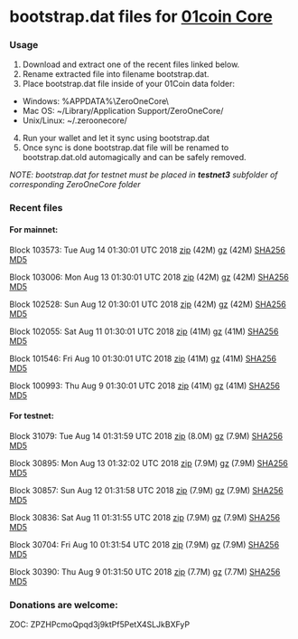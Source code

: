 # bootstrap.dat files for [01coin Core](https://01coin.io)

### Usage

1. Download and extract one of the recent files linked below.
2. Rename extracted file into filename bootstrap.dat.
3. Place bootstrap.dat file inside of your 01Coin data folder:
 - Windows: %APPDATA%\ZeroOneCore\
 - Mac OS: ~/Library/Application Support/ZeroOneCore/
 - Unix/Linux: ~/.zeroonecore/
4. Run your wallet and let it sync using bootstrap.dat
5. Once sync is done bootstrap.dat file will be renamed to bootstrap.dat.old automagically and can be safely removed.

_NOTE: bootstrap.dat for testnet must be placed in **testnet3** subfolder of corresponding ZeroOneCore folder_

### Recent files

#### For mainnet:

Block 103573: Tue Aug 14 01:30:01 UTC 2018 [zip](https://files.01coin.io/mainnet/2018-08-14/bootstrap.dat.zip) (42M) [gz](https://files.01coin.io/mainnet/2018-08-14/bootstrap.dat.tar.gz) (42M) [SHA256](https://files.01coin.io/mainnet/2018-08-14/sha256.txt) [MD5](https://files.01coin.io/mainnet/2018-08-14/md5.txt)

Block 103006: Mon Aug 13 01:30:01 UTC 2018 [zip](https://files.01coin.io/mainnet/2018-08-13/bootstrap.dat.zip) (42M) [gz](https://files.01coin.io/mainnet/2018-08-13/bootstrap.dat.tar.gz) (42M) [SHA256](https://files.01coin.io/mainnet/2018-08-13/sha256.txt) [MD5](https://files.01coin.io/mainnet/2018-08-13/md5.txt)

Block 102528: Sun Aug 12 01:30:01 UTC 2018 [zip](https://files.01coin.io/mainnet/2018-08-12/bootstrap.dat.zip) (42M) [gz](https://files.01coin.io/mainnet/2018-08-12/bootstrap.dat.tar.gz) (42M) [SHA256](https://files.01coin.io/mainnet/2018-08-12/sha256.txt) [MD5](https://files.01coin.io/mainnet/2018-08-12/md5.txt)

Block 102055: Sat Aug 11 01:30:01 UTC 2018 [zip](https://files.01coin.io/mainnet/2018-08-11/bootstrap.dat.zip) (41M) [gz](https://files.01coin.io/mainnet/2018-08-11/bootstrap.dat.tar.gz) (41M) [SHA256](https://files.01coin.io/mainnet/2018-08-11/sha256.txt) [MD5](https://files.01coin.io/mainnet/2018-08-11/md5.txt)

Block 101546: Fri Aug 10 01:30:01 UTC 2018 [zip](https://files.01coin.io/mainnet/2018-08-10/bootstrap.dat.zip) (41M) [gz](https://files.01coin.io/mainnet/2018-08-10/bootstrap.dat.tar.gz) (41M) [SHA256](https://files.01coin.io/mainnet/2018-08-10/sha256.txt) [MD5](https://files.01coin.io/mainnet/2018-08-10/md5.txt)

Block 100993: Thu Aug  9 01:30:01 UTC 2018 [zip](https://files.01coin.io/mainnet/2018-08-09/bootstrap.dat.zip) (41M) [gz](https://files.01coin.io/mainnet/2018-08-09/bootstrap.dat.tar.gz) (41M) [SHA256](https://files.01coin.io/mainnet/2018-08-09/sha256.txt) [MD5](https://files.01coin.io/mainnet/2018-08-09/md5.txt)


#### For testnet:

Block 31079: Tue Aug 14 01:31:59 UTC 2018 [zip](https://files.01coin.io/testnet/2018-08-14/bootstrap.dat.zip) (8.0M) [gz](https://files.01coin.io/testnet/2018-08-14/bootstrap.dat.tar.gz) (7.9M) [SHA256](https://files.01coin.io/testnet/2018-08-14/sha256.txt) [MD5](https://files.01coin.io/testnet/2018-08-14/md5.txt)

Block 30895: Mon Aug 13 01:32:02 UTC 2018 [zip](https://files.01coin.io/testnet/2018-08-13/bootstrap.dat.zip) (7.9M) [gz](https://files.01coin.io/testnet/2018-08-13/bootstrap.dat.tar.gz) (7.9M) [SHA256](https://files.01coin.io/testnet/2018-08-13/sha256.txt) [MD5](https://files.01coin.io/testnet/2018-08-13/md5.txt)

Block 30857: Sun Aug 12 01:31:58 UTC 2018 [zip](https://files.01coin.io/testnet/2018-08-12/bootstrap.dat.zip) (7.9M) [gz](https://files.01coin.io/testnet/2018-08-12/bootstrap.dat.tar.gz) (7.9M) [SHA256](https://files.01coin.io/testnet/2018-08-12/sha256.txt) [MD5](https://files.01coin.io/testnet/2018-08-12/md5.txt)

Block 30836: Sat Aug 11 01:31:55 UTC 2018 [zip](https://files.01coin.io/testnet/2018-08-11/bootstrap.dat.zip) (7.9M) [gz](https://files.01coin.io/testnet/2018-08-11/bootstrap.dat.tar.gz) (7.9M) [SHA256](https://files.01coin.io/testnet/2018-08-11/sha256.txt) [MD5](https://files.01coin.io/testnet/2018-08-11/md5.txt)

Block 30704: Fri Aug 10 01:31:54 UTC 2018 [zip](https://files.01coin.io/testnet/2018-08-10/bootstrap.dat.zip) (7.9M) [gz](https://files.01coin.io/testnet/2018-08-10/bootstrap.dat.tar.gz) (7.9M) [SHA256](https://files.01coin.io/testnet/2018-08-10/sha256.txt) [MD5](https://files.01coin.io/testnet/2018-08-10/md5.txt)

Block 30390: Thu Aug  9 01:31:50 UTC 2018 [zip](https://files.01coin.io/testnet/2018-08-09/bootstrap.dat.zip) (7.7M) [gz](https://files.01coin.io/testnet/2018-08-09/bootstrap.dat.tar.gz) (7.7M) [SHA256](https://files.01coin.io/testnet/2018-08-09/sha256.txt) [MD5](https://files.01coin.io/testnet/2018-08-09/md5.txt)


### Donations are welcome:

ZOC: ZPZHPcmoQpqd3j9ktPf5PetX4SLJkBXFyP
